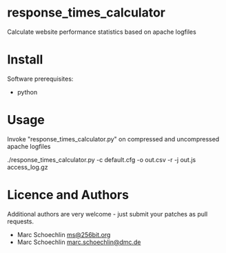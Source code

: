 response_times_calculator
=========================

Calculate website performance statistics based on apache logfiles

# Install


Software prerequisites:
 * python

# Usage

Invoke "response_times_calculator.py" on compressed and uncompressed apache logfiles

   ./response_times_calculator.py -c default.cfg -o out.csv -r -j out.js access_log.gz

# Licence and Authors

Additional authors are very welcome - just submit your patches as pull requests.

 * Marc Schoechlin <ms@256bit.org>
 * Marc Schoechlin <marc.schoechlin@dmc.de>



